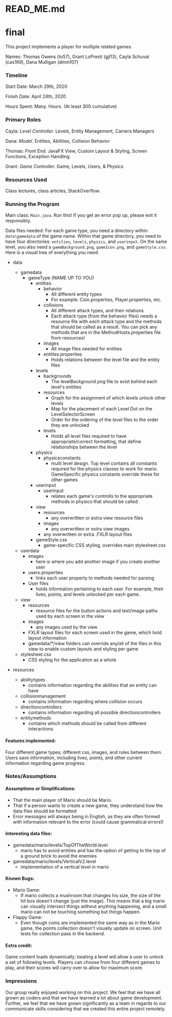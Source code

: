 # READ_ME.md

final
====

This project implements a player for multiple related games.

Names: Thomas Owens (to57), Grant LoPresti (gjl13), Cayla Schuval (cas169), Dana Mulligan (dmm107)


### Timeline

Start Date: March 29th, 2020

Finish Date: April 24th, 2020

Hours Spent: Many. Hours. (At least 300 cumulative)

### Primary Roles

Cayla: *Level Controller.* Levels, Entity Management, Camera Managers

Dana: *Model.* Entities, Abilities, Collision Behavior

Thomas: *Front End.* JavaFX View, Custom Layout & Styling, Screen Functions, Exception Handling

Grant: *Game Controller.* Game, Levels, Users, & Physics

### Resources Used
Class lectures, class articles, StackOverflow.

### Running the Program

Main class: `Main.java`. Run this! If you get an error pop up, please exit it responsibly.

Data files needed: For each game type, you need a directory within `data\gamedata` of the game name. Within that game directory, you need to have four directories: `entities`, `levels`, `physics`, and `userinput`. On the same level, you also need a `gameBackground.png`, `gameIcon.png`, and `gameStyle.css`. Here is a visual tree of everything you need:

* data 
    * gamedata
        * gameType (NAME UP TO YOU)
            * entities
                * behavior
                    * All different entity types
                    * For example: Coin.properties, Player.properties, etc.
                * collisions
                    * All different attack types, and their relations
                    * Each attack type (from the behavior files) needs a resource file with *each* attack type and the methods that should be called as a result. You can pick any methods that are in the MethodHosts.properties file from resources!
                * images
                    * All image files needed for entities
                * entities.properties
                    * Holds relations between the level file and the entity files
            * levels
                * backgrounds
                    * The levelBackground.png file to exist behind each level's entities
                * resources
                    * Graph for the assignment of which levels unlock other levels
                    * Map for the placement of each Level Dot on the LevelSelectorScreen
                    * Order for the ordering of the level files to the order they are unlocked
                * levels
                    * Holds all level files required to have appropriate/correct formatting, that define relationships between the level
            * physics
                * physicsconstants
                    * multi level design. Top level contains all constants required for the physics classes to work for mario. GameSpecific physics constants override these for other games
            * userinput
                * userinput
                    * relates each game's controlls to the appropriate methods in physics that should be called
            * view
                * resources
                    * any overwritten or extra view resource files
                * images
                    * any overwritten or extra view images
                * any overwritten or extra .FXLR layout files
            * gameStyle.css
                * game-specific CSS styling, overrides main stylesheet.css
    * userdata
        * images
            * here is where you add another image if you create another user
        * users.properties
            * links each user property to methods needed for parsing 
        * User files
            * holds information pertaining to each user. For example, their lives, points, and levels unlocked per each game.
    * view
        * resources
            * resource files for the button actions and text/image paths used by each screen in the view
        * images
            * any images used by the view
        * FXLR layout files for each screen used in the game, which hold layout information
        * gamedata/\*/view folders can override any/all of the files in this view to enable custom layouts and styling per game
    * stylesheet.css
        * CSS styling for the application as a whole

* resources
    * abilitytypes
        * contains information regarding the abilities that an entity can have
    * collisionmanagement
        * contains information regarding where collision occurs
    * directioncontrollers
        * contains information regarding all possible directioncontrollers
    * entitymethods
        * contains which methods should be called from different interactions
    


#### Features implemented:
Four different game types; different css, images, and rules between them. Users save information, including lives, points, and other current information regarding game progress. 


### Notes/Assumptions

#### Assumptions or Simplifications: 
- That the main player of Mario should be Mario. 
- That if a person wants to create a new game, they understand how the data files should be formatted
- Error messages will always being in English, as they are often formed with information relevant to the error (could cause grammatical errors!)

#### Interesting data files:
- gamedata/mario/levels/TopOfTheWorld.level
    - mario has to avoid entities and has the option of getting to the top of a ground brick to avoid the enemies
- gamedata/mario/levels/VerticalV2.level
    - implementation of a vertical level in mario

#### Known Bugs:
* Mario Game:
    * If mario collects a mushroom that changes his size, the size of the hit box doesn't change (just the image). This means that a big mario can visually intersect things without anything happening, and a small mario can not be touching something but things happen.
* Flappy Game:
    * Even though coins are implemented the same way as in the Mario game, the points collection doesn't visually update on screen. Unit tests for collection pass in the backend. 

#### Extra credit:
Game content loads dynamically; beating a level will allow a user to unlock a set of following levels. Players can choose from four different games to play, and their scores will carry over to allow for maximum score.


### Impressions
Our group really enjoyed working on this project. We feel that we have all grown as coders and that we have learned a lot about game development. Further, we feel that we have grown significantly as a team in regards to our communicate skills considering that we created this entire project remotely. 

